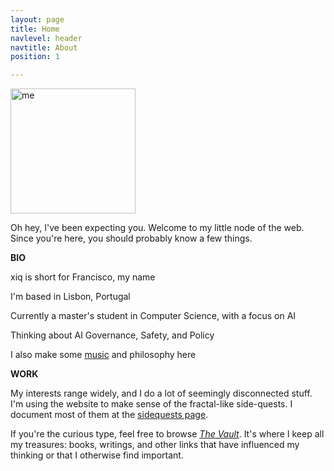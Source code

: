 ```yaml
---
layout: page
title: Home
navlevel: header
navtitle: About
position: 1

---
```

<img src="{{ site.url }}/assets/img/xiqpic.jpg" alt="me" width="200"/> 

Oh hey, I've been expecting you. Welcome to my little node of the web. Since you're here, you should probably know a few things.

**BIO**

xiq is short for Francisco, my name

I'm based in Lisbon, Portugal

Currently a master's student in Computer Science, with a focus on AI

Thinking about AI Governance, Safety, and Policy

I also make some [music](/_projects/gnu.md "GNU, the band") and philosophy here

**WORK**

My interests range widely, and I do a lot of seemingly disconnected stuff. I'm using the website to make sense of the fractal-like side-quests. I document most of them at the [sidequests page](sidequests.html "Sidequests page").

If you're the curious type, feel free to browse [_The Vault_](vault.md "The Vault"). It's where I keep all my treasures: books, writings, and other links that have influenced my thinking or that I otherwise find important.
